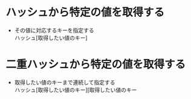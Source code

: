 # ハッシュから特定の値を取得する
- その値に対応するキーを指定する  
  ハッシュ[取得したい値のキー]

# 二重ハッシュから特定の値を取得する
- 取得したい値のキーまで連続して指定する  
  ハッシュ[取得したい値のキー][取得したい値のキー
